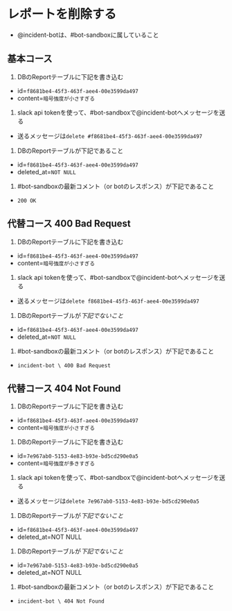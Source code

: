 # レポートを削除する

- @incident-botは、#bot-sandboxに属していること

## 基本コース

1. DBのReportテーブルに下記を書き込む
  - id=`f8681be4-45f3-463f-aee4-00e3599da497`
  - content=`暗号強度が小さすぎる`
1. slack api tokenを使って、#bot-sandboxで@incident-botへメッセージを送る
  - 送るメッセージは`delete #f8681be4-45f3-463f-aee4-00e3599da497`
1. DBのReportテーブルが下記であること
  - id=`f8681be4-45f3-463f-aee4-00e3599da497`
  - deleted_at=`NOT NULL`
1. #bot-sandboxの最新コメント（or botのレスポンス）が下記であること
  - `200 OK`

## 代替コース 400 Bad Request

1. DBのReportテーブルに下記を書き込む
  - id=`f8681be4-45f3-463f-aee4-00e3599da497`
  - content=`暗号強度が小さすぎる`
1. slack api tokenを使って、#bot-sandboxで@incident-botへメッセージを送る
  - 送るメッセージは`delete f8681be4-45f3-463f-aee4-00e3599da497`
1. DBのReportテーブルが*下記でないこと*
  - id=`f8681be4-45f3-463f-aee4-00e3599da497`
  - deleted_at=`NOT NULL`
1. #bot-sandboxの最新コメント（or botのレスポンス）が下記であること
  - `incident-bot \ 400 Bad Request`

## 代替コース 404 Not Found

1. DBのReportテーブルに下記を書き込む
  - id=`f8681be4-45f3-463f-aee4-00e3599da497`
  - content=`暗号強度が小さすぎる`
1. DBのReportテーブルに下記を書き込む
  - id=`7e967ab0-5153-4e83-b93e-bd5cd290e0a5`
  - content=`暗号強度が多きすぎる`
1. slack api tokenを使って、#bot-sandboxで@incident-botへメッセージを送る
  - 送るメッセージは`delete 7e967ab0-5153-4e83-b93e-bd5cd290e0a5`
1. DBのReportテーブルが*下記でないこと*
  - id=`f8681be4-45f3-463f-aee4-00e3599da497`
  - deleted_at=NOT NULL
1. DBのReportテーブルが*下記でないこと*
  - id=`7e967ab0-5153-4e83-b93e-bd5cd290e0a5`
  - deleted_at=NOT NULL
1. #bot-sandboxの最新コメント（or botのレスポンス）が下記であること
  - `incident-bot \ 404 Not Found`
